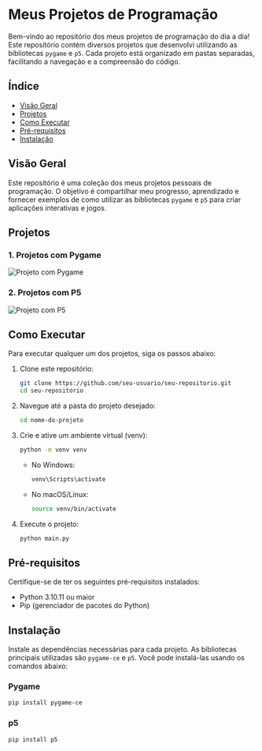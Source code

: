 # Meus Projetos de Programação

Bem-vindo ao repositório dos meus projetos de programação do dia a dia! Este repositório contém diversos projetos que desenvolvi utilizando as bibliotecas `pygame` e `p5`. Cada projeto está organizado em pastas separadas, facilitando a navegação e a compreensão do código.

## Índice

- [Visão Geral](#visão-geral)
- [Projetos](#projetos)
- [Como Executar](#como-executar)
- [Pré-requisitos](#pré-requisitos)
- [Instalação](#instalação)

## Visão Geral

Este repositório é uma coleção dos meus projetos pessoais de programação. O objetivo é compartilhar meu progresso, aprendizado e fornecer exemplos de como utilizar as bibliotecas `pygame` e `p5` para criar aplicações interativas e jogos.

## Projetos

### 1. Projetos com Pygame

![Projeto com Pygame](caminho/para/seu/gif/pygame_project.gif)

### 2. Projetos com P5

![Projeto com P5](caminho/para/seu/gif/pygame_project.gif)

## Como Executar

Para executar qualquer um dos projetos, siga os passos abaixo:

1. Clone este repositório:
    ```bash
    git clone https://github.com/seu-usuario/seu-repositorio.git
    cd seu-repositorio
    ```

2. Navegue até a pasta do projeto desejado:
    ```bash
    cd nome-do-projeto
    ```

3. Crie e ative um ambiente virtual (venv):
    ```bash
    python -m venv venv
    ```

    - No Windows:
        ```bash
        venv\Scripts\activate
        ```

    - No macOS/Linux:
        ```bash
        source venv/bin/activate
        ```

4. Execute o projeto:
    ```bash
    python main.py
    ```

## Pré-requisitos

Certifique-se de ter os seguintes pré-requisitos instalados:

- Python 3.10.11 ou maior
- Pip (gerenciador de pacotes do Python)

## Instalação

Instale as dependências necessárias para cada projeto. As bibliotecas principais utilizadas são `pygame-ce` e `p5`. Você pode instalá-las usando os comandos abaixo:

### Pygame

```bash
pip install pygame-ce
```

### p5

```bash
pip install p5
```
